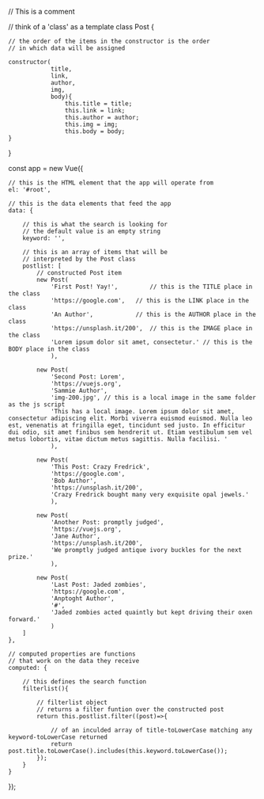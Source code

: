 // This is a comment

// think of a 'class' as a template
class Post {

	// the order of the items in the constructor is the order
	// in which data will be assigned

	constructor(
				title,
				link,
				author,
				img,
				body){
					this.title = title;
					this.link = link;
					this.author = author;
					this.img = img;
					this.body = body;
	}
}

const app = new Vue({

	// this is the HTML element that the app will operate from
	el: '#root',

	// this is the data elements that feed the app
	data: {

		// this is what the search is looking for
		// the default value is an empty string
		keyword: '',

		// this is an array of items that will be
		// interpreted by the Post class
		postlist: [
			// constructed Post item
			new Post(
				'First Post! Yay!', 		// this is the TITLE place in the class
				'https://google.com',	// this is the LINK place in the class
				'An Author',			// this is the AUTHOR place in the class
				'https://unsplash.it/200',	// this is the IMAGE place in the class
				'Lorem ipsum dolor sit amet, consectetur.' // this is the BODY place in the class
				),

			new Post(
				'Second Post: Lorem',
				'https://vuejs.org',
				'Sammie Author',
				'img-200.jpg', // this is a local image in the same folder as the js script
				'This has a local image. Lorem ipsum dolor sit amet, consectetur adipiscing elit. Morbi viverra euismod euismod. Nulla leo est, venenatis at fringilla eget, tincidunt sed justo. In efficitur dui odio, sit amet finibus sem hendrerit ut. Etiam vestibulum sem vel metus lobortis, vitae dictum metus sagittis. Nulla facilisi. '
				),

			new Post(
				'This Post: Crazy Fredrick',
				'https://google.com',
				'Bob Author',
				'https://unsplash.it/200',
				'Crazy Fredrick bought many very exquisite opal jewels.'
				),

			new Post(
				'Another Post: promptly judged',
				'https://vuejs.org',
				'Jane Author',
				'https://unsplash.it/200',
				'We promptly judged antique ivory buckles for the next prize.'
				),

			new Post(
				'Last Post: Jaded zombies',
				'https://google.com',
				'Anptoght Author',
				'#',
				'Jaded zombies acted quaintly but kept driving their oxen forward.'
				)
		]
	},

	// computed properties are functions
	// that work on the data they receive
	computed: {

		// this defines the search function
		filterlist(){

			// filterlist object
			// returns a filter funtion over the constructed post
			return this.postlist.filter((post)=>{

				// of an inculded array of title-toLowerCase matching any keyword-toLowerCase returned
				return post.title.toLowerCase().includes(this.keyword.toLowerCase());
			});
		}
	}

});